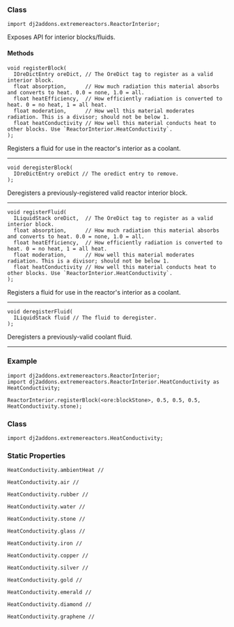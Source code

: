 
### Class

```zenscript
import dj2addons.extremereactors.ReactorInterior;
```

Exposes API for interior blocks/fluids.


#### Methods

```zenscript
void registerBlock(
  IOreDictEntry oreDict, // The OreDict tag to register as a valid interior block.
  float absorption,      // How much radiation this material absorbs and converts to heat. 0.0 = none, 1.0 = all.
  float heatEfficiency,  // How efficiently radiation is converted to heat. 0 = no heat, 1 = all heat.
  float moderation,      // How well this material moderates radiation. This is a divisor; should not be below 1.
  float heatConductivity // How well this material conducts heat to other blocks. Use `ReactorInterior.HeatConductivity`.
);
```

Registers a fluid for use in the reactor's interior as a coolant.

---


```zenscript
void deregisterBlock(
  IOreDictEntry oreDict // The oredict entry to remove.
);
```

Deregisters a previously-registered valid reactor interior block.

---


```zenscript
void registerFluid(
  ILiquidStack oreDict,  // The OreDict tag to register as a valid interior block.
  float absorption,      // How much radiation this material absorbs and converts to heat. 0.0 = none, 1.0 = all.
  float heatEfficiency,  // How efficiently radiation is converted to heat. 0 = no heat, 1 = all heat.
  float moderation,      // How well this material moderates radiation. This is a divisor; should not be below 1.
  float heatConductivity // How well this material conducts heat to other blocks. Use `ReactorInterior.HeatConductivity`.
);
```

Registers a fluid for use in the reactor's interior as a coolant.

---


```zenscript
void deregisterFluid(
  ILiquidStack fluid // The fluid to deregister.
);
```

Deregisters a previously-valid coolant fluid.

---


### Example
```zenscript
import dj2addons.extremereactors.ReactorInterior;
import dj2addons.extremereactors.ReactorInterior.HeatConductivity as HeatConductivity;

ReactorInterior.registerBlock(<ore:blockStone>, 0.5, 0.5, 0.5, HeatConductivity.stone);
```

### Class

```zenscript
import dj2addons.extremereactors.HeatConductivity;
```

### Static Properties

```zenscript
HeatConductivity.ambientHeat // 

HeatConductivity.air // 

HeatConductivity.rubber // 

HeatConductivity.water // 

HeatConductivity.stone // 

HeatConductivity.glass // 

HeatConductivity.iron // 

HeatConductivity.copper // 

HeatConductivity.silver // 

HeatConductivity.gold // 

HeatConductivity.emerald // 

HeatConductivity.diamond // 

HeatConductivity.graphene // 

```
